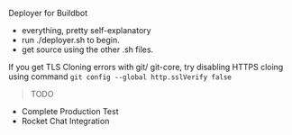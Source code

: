 Deployer for Buildbot
- everything, pretty self-explanatory
- run ./deployer.sh to begin.
- get source using the other .sh files.


If you get TLS Cloning errors with git/ git-core, try disabling HTTPS cloing using command `git config --global http.sslVerify false`


> TODO
- Complete Production Test 
- Rocket Chat Integration 

